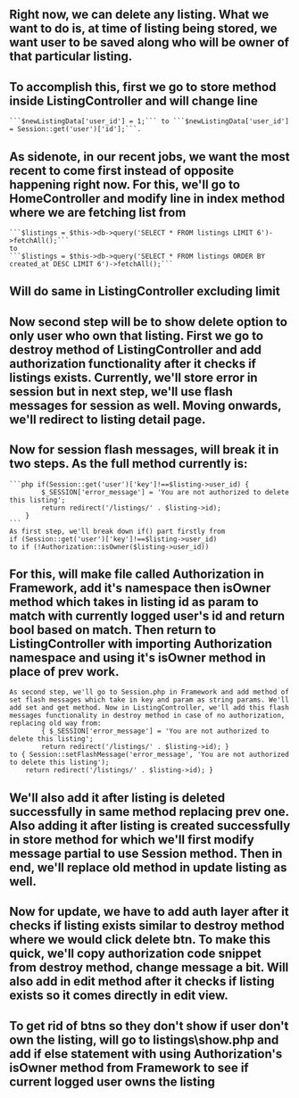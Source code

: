 ## Right now, we can delete any listing. What we want to do is, at time of listing being stored, we want user to be saved along who will be owner of that particular listing. 
## To accomplish this, first we go to store method inside ListingController and will change line 
    ```$newListingData['user_id'] = 1;``` to ```$newListingData['user_id'] = Session::get('user')['id'];```. 
## As sidenote, in our recent jobs, we want the most recent to come first instead of opposite happening right now. For this, we'll go to HomeController and modify line in index method where we are fetching list from 
    ```$listings = $this->db->query('SELECT * FROM listings LIMIT 6')->fetchAll();``` 
    to 
    ```$listings = $this->db->query('SELECT * FROM listings ORDER BY created_at DESC LIMIT 6')->fetchAll();```
## Will do same in ListingController excluding limit
## Now second step will be to show delete option to only user who own that listing. First we go to destroy method of ListingController and add authorization functionality after it checks if listings exists. Currently, we'll store error in session but in next step, we'll use flash messages for session as well. Moving onwards, we'll redirect to listing detail page. 
## Now for session flash messages, will break it in two steps. As the full method currently is:
    ```php if(Session::get('user')['key']!==$listing->user_id) {
            $_SESSION['error_message'] = 'You are not authorized to delete this listing';
            return redirect('/listings/' . $listing->id);
        }
    ```
    As first step, we'll break down if() part firstly from 
    if (Session::get('user')['key']!==$listing->user_id) 
    to if (!Authorization::isOwner($listing->user_id))
## For this, will make file called Authorization in Framework, add it's namespace then isOwner method which takes in listing id as param to match with currently logged user's id and return bool based on match. Then return to ListingController with importing Authorization namespace and using it's isOwner method in place of prev work. 
    As second step, we'll go to Session.php in Framework and add method of set flash messages which take in key and param as string params. We'll add set and get method. Now in ListingController, we'll add this flash messages functionality in destroy method in case of no authorization, replacing old way from:
            { $_SESSION['error_message'] = 'You are not authorized to delete this listing';
            return redirect('/listings/' . $listing->id); }
    to { Session::setFlashMessage('error_message', 'You are not authorized to delete this listing'); 
        return redirect('/listings/' . $listing->id); }
## We'll also add it after listing is deleted successfully in same method replacing prev one. Also adding it after listing is created successfully in store method for which we'll first modify message partial to use Session method. Then in end, we'll replace old method in update listing as well. 
## Now for update, we have to add auth layer after it checks if listing exists similar to destroy method where we would click delete btn. To make this quick, we'll copy authorization code snippet from destroy method, change message a bit. Will also add in edit method after it checks if listing exists so it comes directly in edit view.
## To get rid of btns so they don't show if user don't own the listing, will go to listings\show.php and add if else statement with using Authorization's isOwner method from Framework to see if current logged user owns the listing 